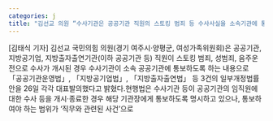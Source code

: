 ```yaml
---
categories: j
title: "김선교 의원 “수사기관은 공공기관 직원의 스토킹 범죄 등 수사사실을 소속기관에 통보해야”"
---
```

[김태식 기자] 김선교 국민의힘 의원(경기 여주시·양평군, 여성가족위원회)은 공공기관, 지방공기업, 지방출자출연기관(이하 공공기관 등) 직원이 스토킹 범죄, 성범죄, 음주운전으로 수사가 개시된 경우 수사기관이 소속 공공기관에 통보하도록 하는 내용으로 「공공기관운영법」, 「지방공기업법」, 「지방출자출연법」 등 3건의 일부개정법률안을 26일 각각 대표발의했다고 밝혔다.현행법은 수사기관 등이 공공기관의 임직원에 대한 수사 등을 개시·종료한 경우 해당 기관장에게 통보하도록 명시하고 있으나, 통보하여야 하는 범위가 ‘직무와 관련된 사건’으로